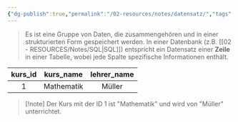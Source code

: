 ```yaml
---
{"dg-publish":true,"permalink":"/02-resources/notes/datensatz/","tags":["informatik/code/SQL","informatik/datenbank"],"noteIcon":"","updated":"2025-10-29T12:59:04.796+01:00"}
---
```


>Es ist eine Gruppe von Daten, die zusammengehören und in einer strukturierten Form gespeichert werden. 
>In einer Datenbank (z.B. [[02 - RESOURCES/Notes/SQL\|SQL]]) entspricht ein Datensatz einer **Zeile** in einer Tabelle, wobei jede Spalte spezifische Informationen enthält.


| kurs_id | kurs_name  | lehrer_name |
| :-----: | :--------: | :---------: |
|    1    | Mathematik |   Müller    |
>[!note] Der Kurs mit der ID 1 ist "Mathematik" und wird von "Müller" unterrichtet.
